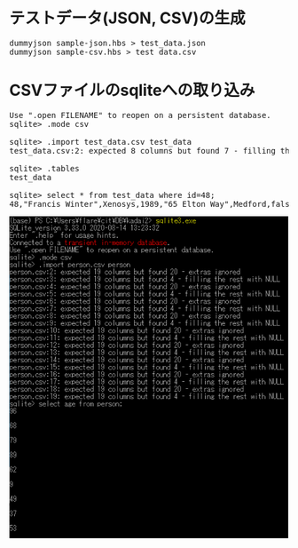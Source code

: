 # テストデータ(JSON, CSV)の生成
<pre>
dummyjson sample-json.hbs > test_data.json
dummyjson sample-csv.hbs > test_data.csv
</pre>

# CSVファイルのsqliteへの取り込み
<pre>
Use ".open FILENAME" to reopen on a persistent database.
sqlite> .mode csv

sqlite> .import test_data.csv test_data
test_data.csv:2: expected 8 columns but found 7 - filling the rest with NULL

sqlite> .tables
test_data

sqlite> select * from test_data where id=48;
48,"Francis Winter",Xenosys,1989,"65 Elton Way",Medford,false,
</pre>

<img src="import-csv.png">
